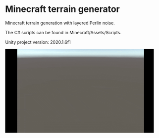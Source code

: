 # Minecraft terrain generator

Minecraft terrain generation with layered Perlin noise.

The C# scripts can be found in Minecraft/Assets/Scripts.

Unity project version: 2020.1.6f1

![](terrainGeneration.gif)
